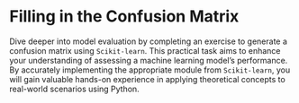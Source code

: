 # Filling in the Confusion Matrix

Dive deeper into model evaluation by completing an exercise to generate a confusion matrix using `Scikit-learn`. This practical task aims to enhance your understanding of assessing a machine learning model’s performance. By accurately implementing the appropriate module from `Scikit-learn`, you will gain valuable hands-on experience in applying theoretical concepts to real-world scenarios using Python.